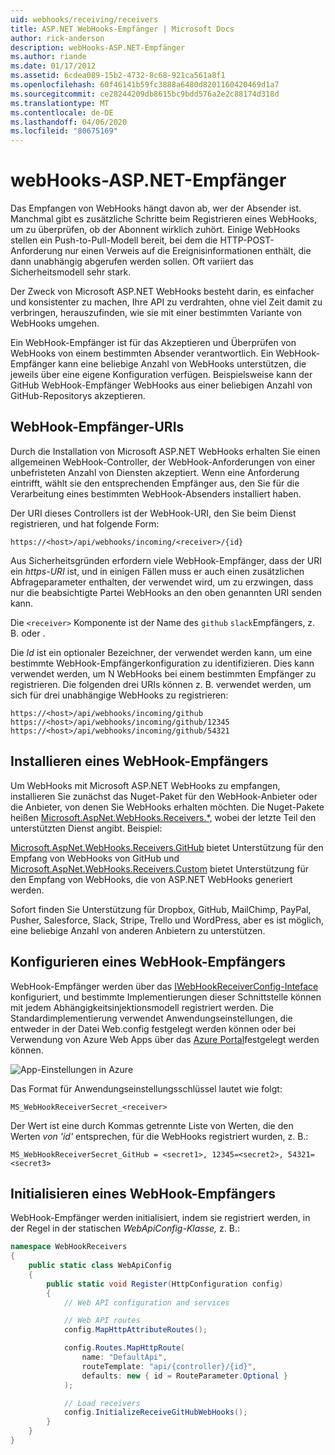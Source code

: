```yaml
---
uid: webhooks/receiving/receivers
title: ASP.NET WebHooks-Empfänger | Microsoft Docs
author: rick-anderson
description: webHooks-ASP.NET-Empfänger
ms.author: riande
ms.date: 01/17/2012
ms.assetid: 6cdea089-15b2-4732-8c68-921ca561a8f1
ms.openlocfilehash: 60f46141b59fc3888a6480d8201160420469d1a7
ms.sourcegitcommit: ce28244209db8615bc9bdd576a2e2c88174d318d
ms.translationtype: MT
ms.contentlocale: de-DE
ms.lasthandoff: 04/06/2020
ms.locfileid: "80675169"
---
```

# <a name="aspnet-webhooks-receivers"></a>webHooks-ASP.NET-Empfänger

Das Empfangen von WebHooks hängt davon ab, wer der Absender ist. Manchmal gibt es zusätzliche Schritte beim Registrieren eines WebHooks, um zu überprüfen, ob der Abonnent wirklich zuhört. Einige WebHooks stellen ein Push-to-Pull-Modell bereit, bei dem die HTTP-POST-Anforderung nur einen Verweis auf die Ereignisinformationen enthält, die dann unabhängig abgerufen werden sollen. Oft variiert das Sicherheitsmodell sehr stark.

Der Zweck von Microsoft ASP.NET WebHooks besteht darin, es einfacher und konsistenter zu machen, Ihre API zu verdrahten, ohne viel Zeit damit zu verbringen, herauszufinden, wie sie mit einer bestimmten Variante von WebHooks umgehen.

Ein WebHook-Empfänger ist für das Akzeptieren und Überprüfen von WebHooks von einem bestimmten Absender verantwortlich. Ein WebHook-Empfänger kann eine beliebige Anzahl von WebHooks unterstützen, die jeweils über eine eigene Konfiguration verfügen. Beispielsweise kann der GitHub WebHook-Empfänger WebHooks aus einer beliebigen Anzahl von GitHub-Repositorys akzeptieren.

## <a name="webhook-receiver-uris"></a>WebHook-Empfänger-URIs

Durch die Installation von Microsoft ASP.NET WebHooks erhalten Sie einen allgemeinen WebHook-Controller, der WebHook-Anforderungen von einer unbefristeten Anzahl von Diensten akzeptiert. Wenn eine Anforderung eintrifft, wählt sie den entsprechenden Empfänger aus, den Sie für die Verarbeitung eines bestimmten WebHook-Absenders installiert haben.

Der URI dieses Controllers ist der WebHook-URI, den Sie beim Dienst registrieren, und hat folgende Form:

```
https://<host>/api/webhooks/incoming/<receiver>/{id}
```

Aus Sicherheitsgründen erfordern viele WebHook-Empfänger, dass der URI ein *https-URI* ist, und in einigen Fällen muss er auch einen zusätzlichen Abfrageparameter enthalten, der verwendet wird, um zu erzwingen, dass nur die beabsichtigte Partei WebHooks an den oben genannten URI senden kann.

Die `<receiver>` Komponente ist der Name des `github` `slack`Empfängers, z. B. oder .

Die *Id* ist ein optionaler Bezeichner, der verwendet werden kann, um eine bestimmte WebHook-Empfängerkonfiguration zu identifizieren. Dies kann verwendet werden, um N WebHooks bei einem bestimmten Empfänger zu registrieren. Die folgenden drei URIs können z. B. verwendet werden, um sich für drei unabhängige WebHooks zu registrieren:

```
https://<host>/api/webhooks/incoming/github
https://<host>/api/webhooks/incoming/github/12345
https://<host>/api/webhooks/incoming/github/54321
```

## <a name="installing-a-webhook-receiver"></a>Installieren eines WebHook-Empfängers

Um WebHooks mit Microsoft ASP.NET WebHooks zu empfangen, installieren Sie zunächst das Nuget-Paket für den WebHook-Anbieter oder die Anbieter, von denen Sie WebHooks erhalten möchten. Die Nuget-Pakete heißen [Microsoft.AspNet.WebHooks.Receivers.*,](https://www.nuget.org/packages?q=Microsoft.AspNet.WebHooks.Receivers) wobei der letzte Teil den unterstützten Dienst angibt. Beispiel:

[Microsoft.AspNet.WebHooks.Receivers.GitHub](https://www.nuget.org/packages?q=Microsoft.AspNet.WebHooks.Receivers.GitHub) bietet Unterstützung für den Empfang von WebHooks von GitHub und [Microsoft.AspNet.WebHooks.Receivers.Custom](https://www.nuget.org/packages?q=Microsoft.AspNet.WebHooks.Receivers.Custom) bietet Unterstützung für den Empfang von WebHooks, die von ASP.NET WebHooks generiert werden.

Sofort finden Sie Unterstützung für Dropbox, GitHub, MailChimp, PayPal, Pusher, Salesforce, Slack, Stripe, Trello und WordPress, aber es ist möglich, eine beliebige Anzahl von anderen Anbietern zu unterstützen.

## <a name="configuring-a-webhook-receiver"></a>Konfigurieren eines WebHook-Empfängers

WebHook-Empfänger werden über das [IWebHookReceiverConfig-Inteface](https://github.com/aspnet/WebHooks/blob/master/src/Microsoft.AspNet.WebHooks.Receivers/WebHooks/IWebHookReceiverConfig.cs) konfiguriert, und bestimmte Implementierungen dieser Schnittstelle können mit jedem Abhängigkeitsinjektionsmodell registriert werden. Die Standardimplementierung verwendet Anwendungseinstellungen, die entweder in der Datei Web.config festgelegt werden können oder bei Verwendung von Azure Web Apps über das [Azure Portal](https://portal.azure.com/)festgelegt werden können.

![App-Einstellungen in Azure](_static/AzureAppSettings.png)

Das Format für Anwendungseinstellungsschlüssel lautet wie folgt:

```
MS_WebHookReceiverSecret_<receiver>
```

Der Wert ist eine durch Kommas getrennte Liste von Werten, die den Werten *von 'id'* entsprechen, für die WebHooks registriert wurden, z. B.:

```
MS_WebHookReceiverSecret_GitHub = <secret1>, 12345=<secret2>, 54321=<secret3>
```

## <a name="initializing-a-webhook-receiver"></a>Initialisieren eines WebHook-Empfängers

WebHook-Empfänger werden initialisiert, indem sie registriert werden, in der Regel in der statischen *WebApiConfig-Klasse,* z. B.:

```csharp
namespace WebHookReceivers
{
    public static class WebApiConfig
    {
        public static void Register(HttpConfiguration config)
        {
            // Web API configuration and services

            // Web API routes
            config.MapHttpAttributeRoutes();

            config.Routes.MapHttpRoute(
                name: "DefaultApi",
                routeTemplate: "api/{controller}/{id}",
                defaults: new { id = RouteParameter.Optional }
            );

            // Load receivers
            config.InitializeReceiveGitHubWebHooks();
        }
    }
}
```

